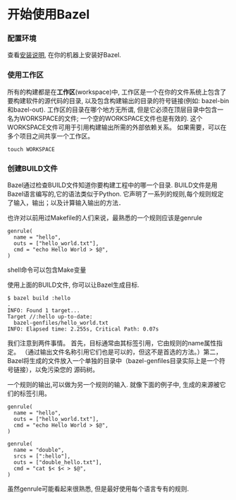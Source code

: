 # 开始使用Bazel

### 配置环境

查看[安装说明](/an-zhuang-bazel.md), 在你的机器上安装好Bazel.

### 使用工作区

所有的构建都是在**工作区**\(workspace\)中,  工作区是一个在你的文件系统上包含了要构建软件的源代码的目录, 以及包含构建输出的目录的符号链接\(例如: bazel-bin和bazel-out\). 工作区的目录在哪个地方无所谓, 但是它必须在顶层目录中包含一名为WORKSPACE的文件; 一个空的WORKSPACE文件也是有效的. 这个WORKSPACE文件可用于引用构建输出所需的外部依赖关系。 如果需要，可以在多个项目之间共享一个工作区。

```
touch WORKSPACE
```

### 创建BUILD文件

Bazel通过检查BUILD文件知道你要构建工程中的哪一个目录. BUILD文件是用Bazel语言编写的,它的语法类似于Python. 它声明了一系列的规则,每个规则规定了输入，输出；以及计算输入输出的方法．

也许对以前用过Makefile的人们来说，最熟悉的一个规则应该是genrule

```
genrule(
  name = "hello",
  outs = ["hello_world.txt"],
  cmd = "echo Hello World > $@",
)
```

shell命令可以包含Make变量

使用上面的BUILD文件, 你可以让Bazel生成目标.

```
$ bazel build :hello
.
INFO: Found 1 target...
Target //:hello up-to-date:
  bazel-genfiles/hello_world.txt
INFO: Elapsed time: 2.255s, Critical Path: 0.07s
```

我们注意到两件事情。 首先，目标通常由其标签引用，它由规则的name属性指定。 （通过输出文件名称引用它们也是可以的，但这不是首选的方法。）第二，Bazel将生成的文件放入一个单独的目录中（bazel-genfiles目录实际上是一个符号链接），以免污染您的 源码树。

一个规则的输出,可以做为另一个规则的输入. 就像下面的例子中, 生成的来源被它们的标签引用。

```
genrule(
  name = "hello",
  outs = ["hello_world.txt"],
  cmd = "echo Hello World > $@",
)

genrule(
  name = "double",
  srcs = [":hello"],
  outs = ["double_hello.txt"],
  cmd = "cat $< $< > $@",
)
```

虽然genrule可能看起来很熟悉, 但是最好使用每个语言专有的规则.

